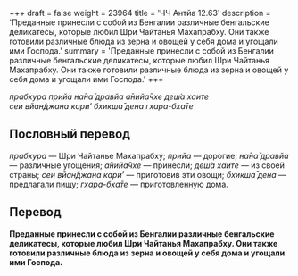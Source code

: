 +++
draft = false
weight = 23964
title = 'ЧЧ Антйа 12.63'
description = 'Преданные принесли с собой из Бенгалии различные бенгальские деликатесы, которые любил Шри Чайтанья Махапрабху. Они также готовили различные блюда из зерна и овощей у себя дома и угощали ими Господа.'
summary = 'Преданные принесли с собой из Бенгалии различные бенгальские деликатесы, которые любил Шри Чайтанья Махапрабху. Они также готовили различные блюда из зерна и овощей у себя дома и угощали ими Господа.'
+++

_прабхура прийа на̄на̄ дравйа а̄нийа̄чхе деш́а хаите  
сеи вйан̃джана кари’ бхикша̄ дена гхара-бха̄те_

## Пословный перевод

_прабхура_ — Шри Чайтанье Махапрабху; _прийа_ — дорогие; _на̄на̄_ _дравйа_ — различные угощения; _а̄нийа̄чхе_ — принесли; _деш́а_ _хаите_ — из своей страны; _сеи_ _вйан̃джана_ _кари’_ — приготовив эти овощи; _бхикша̄_ _дена_ — предлагали пищу; _гхара_\-_бха̄те_ — приготовленную дома.

## Перевод

**Преданные принесли с собой из Бенгалии различные бенгальские деликатесы, которые любил Шри Чайтанья Махапрабху. Они также готовили различные блюда из зерна и овощей у себя дома и угощали ими Господа.**
